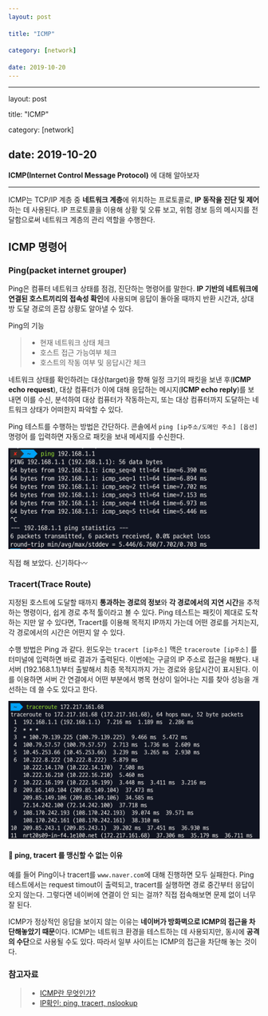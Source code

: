 ```yaml
---
layout: post

title: "ICMP"

category: [network]

date: 2019-10-20
---
```


---

layout: post

title: "ICMP"

category: [network]

## date: 2019-10-20

**ICMP(Internet Control Message Protocol)** 에 대해 알아보자

---

ICMP는 TCP/IP 계층 중 **네트워크 계층**에 위치하는 프로토콜로, **IP 동작을 진단 및 제어**하는 데 사용된다. IP 프로토콜을 이용해 상황 및 오류 보고, 위험 경보 등의 메시지를 전달함으로써 네트워크 계층의 관리 역할을 수행한다.

## ICMP 명령어

### Ping(packet internet grouper)

Ping은 컴퓨터 네트워크 상태를 점검, 진단하는 명령어를 말한다. **IP 기반의 네트워크에 연결된 호스트끼리의 접속성 확인**에 사용되며 응답이 돌아올 때까지 반환 시간과, 상대방 도달 경로의 혼잡 상황도 알아낼 수 있다.

Ping의 기능

> - 현재 네트워크 상태 체크
> - 호스트 접근 가능여부 체크
> - 호스트의 작동 여부 및 응답시간 체크

네트워크 상태를 확인하려는 대상(target)을 향해 일정 크기의 패킷을 보낸 후(**ICMP echo request**), 대상 컴퓨터가 이에 대해 응답하는 메시지(**ICMP echo reply**)를 보내면 이를 수신, 분석하여 대상 컴퓨터가 작동하는지, 또는 대상 컴퓨터까지 도달하는 네트워크 상태가 어떠한지 파악할 수 있다.

Ping 테스트를 수행하는 방법은 간단하다. 콘솔에서 `ping [ip주소/도메인 주소] [옵션]` 명령어 를 입력하면 자동으로 패킷을 보내 메세지를 수신한다.

![](/assets/images/ping.png)

직접 해 보았다. 신기하다〰️

### Tracert(Trace Route)

지정된 호스트에 도달할 때까지 **통과하는 경로의 정보**와 **각 경로에서의 지연 시간**을 추적하는 명령이다, 쉽게 경로 추적 툴이라고 볼 수 있다. Ping 테스트는 패킷이 제대로 도착하는 지만 알 수 있다면, Tracert를 이용해 목적지 IP까지 가는데 어떤 경로를 거치는지, 각 경로에서의 시간은 어떤지 알 수 있다.

수행 방법은 Ping 과 같다. 윈도우는 `tracert [ip주소]` 맥은 `traceroute [ip주소]` 를 터미널에 입력하면 바로 결과가 출력된다. 이번에는 구글의 IP 주소로 접근을 해봤다. 내 서버 (192.168.1.1)부터 출발해서 최종 목적지까지 가는 경로와 응답시간이 표시된다. 이를 이용하면 서버 간 연결에서 어떤 부분에서 병목 현상이 일어나는 지를 찾아 성능을 개선하는 데 쓸 수도 있다고 한다.

![](/assets/images/traceroute.png)

#### 🤔 ping, tracert 를 맹신할 수 없는 이유

예를 들어 Ping이나 tracert를 `www.naver.com`에 대해 진행하면 모두 실패한다. Ping 테스트에서는 request timout이 출력되고, tracert를 실행하면 경로 중간부터 응답이 오지 않는다. 그렇다면 네이버에 연결이 안 되는 걸까? 직접 접속해보면 문제 없이 너무 잘 된다.

ICMP가 정상적인 응답을 보이지 않는 이유는 **네이버가 방화벽으로 ICMP의 접근을 차단해놓았기 때문**이다. ICMP는 네트워크 환경을 테스트하는 데 사용되지만, 동시에 **공격의 수단**으로 사용될 수도 있다. 따라서 일부 사이트는 ICMP의 접근을 차단해 놓는 것이다.

### 참고자료

> - [ICMP란 무엇인가?](https://run-it.tistory.com/31)
> - [IP확인: ping, tracert, nslookup](https://ojava.tistory.com/126)
